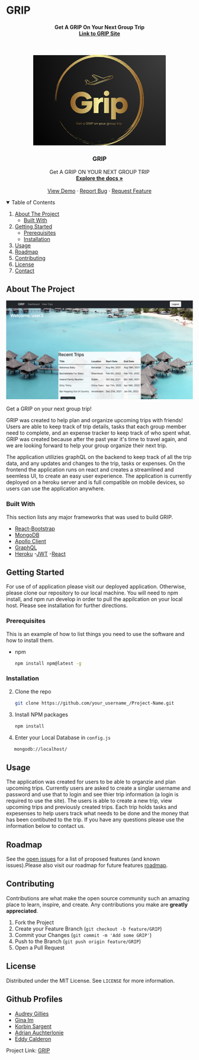 # GRIP 
<h4 align="center">Get A GRIP On Your Next Group Trip
<br />
 <a href="(https://grip-your-trip.herokuapp.com/)"> Link to GRIP Site </a>
</h4>
<!-- PROJECT LOGO -->
<br />
<p align="center">
  <a href="https://github.com/Korbin-Sargent/vacation-planning-app">
    <img src="client/public/images/logo.png" alt="Logo">
  </a>
  <h3 align="center">GRIP</h3>
  <p align="center">
    Get A GRIP ON YOUR NEXT GROUP TRIP
    <br />
    <a href="#about-the-project"><strong>Explore the docs »</strong></a>
    <br />
    <br />
    <a href="https://grip-your-trip.herokuapp.com/">View Demo</a>
    ·
    <a href="hhttps://github.com/Korbin-Sargent/vacation-planning-app/issues">Report Bug</a>
    ·
    <a href="https://github.com/Korbin-Sargent/vacation-planning-app/issues">Request Feature</a>
  </p>
</p>

<!-- TABLE OF CONTENTS -->
<details open="open">
  <summary>Table of Contents</summary>
  <ol>
    <li>
      <a href="#about-the-project">About The Project</a>
            <ul>
        <li><a href="#built-with">Built With</a></li>
      </ul>
    </li>
    <li>
      <a href="#getting-started">Getting Started</a>
      <ul>
        <li><a href="#prerequisites">Prerequisites</a></li>
        <li><a href="#installation">Installation</a></li>
      </ul>
    </li>
    <li><a href="#usage">Usage</a></li>
    <li><a href="#roadmap">Roadmap</a></li>
    <li><a href="#contributing">Contributing</a></li>
    <li><a href="#license">License</a></li>
    <li><a href="#contact">Contact</a></li>
  </ol>
</details>

<!-- ABOUT THE PROJECT -->

## About The Project

![Homepage](client/public/images/homepg.png)

Get a GRIP on your next group trip!

GRIP was created to help plan and organize upcoming trips with friends! Users are able to keep track of trip details, tasks that each group member need to complete, and an expense tracker to keep track of who spent what. GRIP was created because after the past year it's time to travel again, and we are looking forward to help your group organize their next trip. 

The application utilizies graphQL on the backend to keep track of all the trip data, and any updates and changes to the trip, tasks or expenses. On the frontend the application runs on react and creates a streamlined and seemless UI, to create an easy user experience. The application is currently deployed on a heroku server and is full compatible on mobile devices, so users can use the application anywhere. 


### Built With

This section lists any major frameworks that was used to build GRIP.

- [React-Bootstrap](https://react-bootstrap.github.io/)
- [MongoDB](https://www.mongodb.com/)
- [Apollo Client](https://www.apollographql.com/docs/react/)
- [GraphQL](https://graphql.org//)
- [Heroku](https://heroku.com/)
-[JWT](https://jwt.io/)
-[React](https://reactjs.org/)


<!-- GETTING STARTED -->

## Getting Started

For use of of application please visit our deployed application. Otherwise, please clone our repository to our local machine. You will need to npm install, and npm run develop in order to pull the appilcation on your local host. Please see installation for further directions. 

### Prerequisites

This is an example of how to list things you need to use the software and how to install them.

- npm
  ```sh
  npm install npm@latest -g
  ```

### Installation

2. Clone the repo
   ```sh
   git clone https://github.com/your_username_/Project-Name.git
   ```
3. Install NPM packages
   ```sh
   npm install
   ```
4. Enter your Local Database in `config.js`
```sh
   mongodb://localhost/
   ```
  

## Usage

The application was created for users to be able to organzie and plan upcoming trips. Currently users are asked to create a singlar username and password and use that to login and see thier trip information (a login is required to use the site). The users is able to create a new trip, view upcoming trips and previously created trips. Each trip holds tasks and expesenses to help users track what needs to be done and the money that has been contibuted to the trip. If you have any questions please use the information below to contact us. 

<!-- ROADMAP -->

## Roadmap

See the [open issues](https://github.com/Korbin-Sargent/vacation-planning-app/issues) for a list of proposed features (and known issues).Please also visit our roadmap for future features [roadmap](https://docs.google.com/presentation/d/1mp4uCn9-fUiOFlpRSjp_9-SETQiNF_lNR7HVkpUlDEU/edit#slide=id.g29f43f0a72_0_10).

<!-- CONTRIBUTING -->

## Contributing

Contributions are what make the open source community such an amazing place to learn, inspire, and create. Any contributions you make are **greatly appreciated**.

1. Fork the Project
2. Create your Feature Branch (`git checkout -b feature/GRIP`)
3. Commit your Changes (`git commit -m 'Add some GRIP'`)
4. Push to the Branch (`git push origin feature/GRIP`)
5. Open a Pull Request

<!-- LICENSE -->

## License

Distributed under the MIT License. See `LICENSE` for more information.

<!-- CONTACT -->

## Github Profiles

- [Audrey Gillies](https://github.com/audrey-g37) 
- [Gina Im](https://github.com/gim928) 
- [Korbin Sargent](https://github.com/Korbin-Sargent) 
- [Adrian Auchterlonie](https://github.com/adrianauch) 
- [Eddy Calderon](https://github.com/Ecalderon10) 

Project Link: [GRIP](https://grip-your-trip.herokuapp.com/)